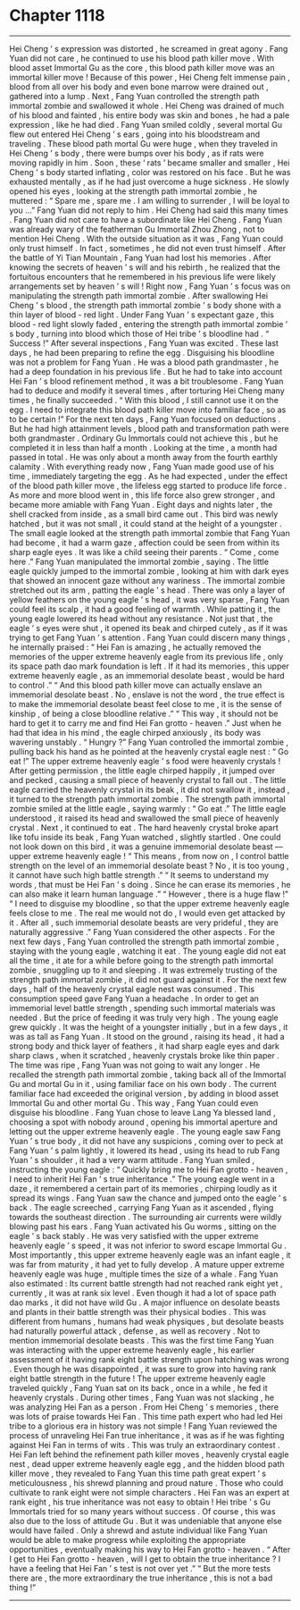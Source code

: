 
# Chapter 1118


---

Hei Cheng ’ s expression was distorted , he screamed in great agony .
Fang Yuan did not care , he continued to use his blood path killer move .
With blood asset Immortal Gu as the core , this blood path killer move was an immortal killer move !
Because of this power , Hei Cheng felt immense pain , blood from all over his body and even bone marrow were drained out , gathered into a lump .
Next , Fang Yuan controlled the strength path immortal zombie and swallowed it whole .
Hei Cheng was drained of much of his blood and fainted , his entire body was skin and bones , he had a pale expression , like he had died .
Fang Yuan smiled coldly , several mortal Gu flew out entered Hei Cheng ’ s ears , going into his bloodstream and traveling .
These blood path mortal Gu were huge , when they traveled in Hei Cheng ’ s body , there were bumps over his body , as if rats were moving rapidly in him .
Soon , these ‘ rats ’ became smaller and smaller , Hei Cheng ’ s body started inflating , color was restored on his face . But he was exhausted mentally , as if he had just overcome a huge sickness .
He slowly opened his eyes , looking at the strength path immortal zombie , he muttered : “ Spare me , spare me . I am willing to surrender , I will be loyal to you …”
Fang Yuan did not reply to him .
Hei Cheng had said this many times .
Fang Yuan did not care to have a subordinate like Hei Cheng .
Fang Yuan was already wary of the featherman Gu Immortal Zhou Zhong , not to mention Hei Cheng . With the outside situation as it was , Fang Yuan could only trust himself .
In fact , sometimes , he did not even trust himself .
After the battle of Yi Tian Mountain , Fang Yuan had lost his memories .
After knowing the secrets of heaven ’ s will and his rebirth , he realized that the fortuitous encounters that he remembered in his previous life were likely arrangements set by heaven ’ s will !
Right now , Fang Yuan ’ s focus was on manipulating the strength path immortal zombie .
After swallowing Hei Cheng ’ s blood , the strength path immortal zombie ’ s body shone with a thin layer of blood - red light .
Under Fang Yuan ’ s expectant gaze , this blood - red light slowly faded , entering the strength path immortal zombie ’ s body , turning into blood which those of Hei tribe ’ s bloodline had .
“ Success !” After several inspections , Fang Yuan was excited .
These last days , he had been preparing to refine the egg .
Disguising his bloodline was not a problem for Fang Yuan .
He was a blood path grandmaster , he had a deep foundation in his previous life .
But he had to take into account Hei Fan ’ s blood refinement method , it was a bit troublesome . Fang Yuan had to deduce and modify it several times , after torturing Hei Cheng many times , he finally succeeded .
“ With this blood , I still cannot use it on the egg . I need to integrate this blood path killer move into familiar face , so as to be certain !”
For the next ten days , Fang Yuan focused on deductions .
But he had high attainment levels , blood path and transformation path were both grandmaster . Ordinary Gu Immortals could not achieve this , but he completed it in less than half a month .
Looking at the time , a month had passed in total .
He was only about a month away from the fourth earthly calamity .
With everything ready now , Fang Yuan made good use of his time , immediately targeting the egg .
As he had expected , under the effect of the blood path killer move , the lifeless egg started to produce life force .
As more and more blood went in , this life force also grew stronger , and became more amiable with Fang Yuan .
Eight days and nights later , the shell cracked from inside , as a small bird came out .
This bird was newly hatched , but it was not small , it could stand at the height of a youngster .
The small eagle looked at the strength path immortal zombie that Fang Yuan had become , it had a warm gaze , affection could be seen from within its sharp eagle eyes . It was like a child seeing their parents .
“ Come , come here .” Fang Yuan manipulated the immortal zombie , saying .
The little eagle quickly jumped to the immortal zombie , looking at him with dark eyes that showed an innocent gaze without any wariness .
The immortal zombie stretched out its arm , patting the eagle ’ s head .
There was only a layer of yellow feathers on the young eagle ’ s head , it was very sparse , Fang Yuan could feel its scalp , it had a good feeling of warmth .
While patting it , the young eagle lowered its head without any resistance . Not just that , the eagle ’ s eyes were shut , it opened its beak and chirped cutely , as if it was trying to get Fang Yuan ’ s attention .
Fang Yuan could discern many things , he internally praised : “ Hei Fan is amazing , he actually removed the memories of the upper extreme heavenly eagle from its previous life , only its space path dao mark foundation is left . If it had its memories , this upper extreme heavenly eagle , as an immemorial desolate beast , would be hard to control .”
“ And this blood path killer move can actually enslave an immemorial desolate beast . No , enslave is not the word , the true effect is to make the immemorial desolate beast feel close to me , it is the sense of kinship , of being a close bloodline relative .”
“ This way , it should not be hard to get it to carry me and find Hei Fan grotto - heaven .”
Just when he had that idea in his mind , the eagle chirped anxiously , its body was wavering unstably .
“ Hungry ?” Fang Yuan controlled the immortal zombie , pulling back his hand as he pointed at the heavenly crystal eagle nest : “ Go eat !”
The upper extreme heavenly eagle ’ s food were heavenly crystals !
After getting permission , the little eagle chirped happily , it jumped over and pecked , causing a small piece of heavenly crystal to fall out .
The little eagle carried the heavenly crystal in its beak , it did not swallow it , instead , it turned to the strength path immortal zombie .
The strength path immortal zombie smiled at the little eagle , saying warmly : “ Go eat .”
The little eagle understood , it raised its head and swallowed the small piece of heavenly crystal .
Next , it continued to eat .
The hard heavenly crystal broke apart like tofu inside its beak , Fang Yuan watched , slightly startled .
One could not look down on this bird , it was a genuine immemorial desolate beast — upper extreme heavenly eagle !
“ This means , from now on , I control battle strength on the level of an immemorial desolate beast ? No , it is too young , it cannot have such high battle strength .”
“ It seems to understand my words , that must be Hei Fan ’ s doing . Since he can erase its memories , he can also make it learn human language .”
“ However , there is a huge flaw !”
“ I need to disguise my bloodline , so that the upper extreme heavenly eagle feels close to me . The real me would not do , I would even get attacked by it . After all , such immemorial desolate beasts are very prideful , they are naturally aggressive .”
Fang Yuan considered the other aspects .
For the next few days , Fang Yuan controlled the strength path immortal zombie , staying with the young eagle , watching it eat .
The young eagle did not eat all the time , it ate for a while before going to the strength path immortal zombie , snuggling up to it and sleeping .
It was extremely trusting of the strength path immortal zombie , it did not guard against it .
For the next few days , half of the heavenly crystal eagle nest was consumed .
This consumption speed gave Fang Yuan a headache .
In order to get an immemorial level battle strength , spending such immortal materials was needed . But the price of feeding it was truly very high .
The young eagle grew quickly .
It was the height of a youngster initially , but in a few days , it was as tall as Fang Yuan .
It stood on the ground , raising its head , it had a strong body and thick layer of feathers , it had sharp eagle eyes and dark sharp claws , when it scratched , heavenly crystals broke like thin paper .
The time was ripe , Fang Yuan was not going to wait any longer .
He recalled the strength path immortal zombie , taking back all of the Immortal Gu and mortal Gu in it , using familiar face on his own body .
The current familiar face had exceeded the original version , by adding in blood asset Immortal Gu and other mortal Gu .
This way , Fang Yuan could even disguise his bloodline .
Fang Yuan chose to leave Lang Ya blessed land , choosing a spot with nobody around , opening his immortal aperture and letting out the upper extreme heavenly eagle .
The young eagle saw Fang Yuan ’ s true body , it did not have any suspicions , coming over to peck at Fang Yuan ’ s palm lightly , it lowered its head , using its head to rub Fang Yuan ’ s shoulder , it had a very warm attitude .
Fang Yuan smiled , instructing the young eagle : “ Quickly bring me to Hei Fan grotto - heaven , I need to inherit Hei Fan ’ s true inheritance .”
The young eagle went in a daze , it remembered a certain part of its memories , chirping loudly as it spread its wings .
Fang Yuan saw the chance and jumped onto the eagle ’ s back .
The eagle screeched , carrying Fang Yuan as it ascended , flying towards the southeast direction .
The surrounding air currents were wildly blowing past his ears .
Fang Yuan activated his Gu worms , sitting on the eagle ’ s back stably .
He was very satisfied with the upper extreme heavenly eagle ’ s speed , it was not inferior to sword escape Immortal Gu .
Most importantly , this upper extreme heavenly eagle was an infant eagle , it was far from maturity , it had yet to fully develop . A mature upper extreme heavenly eagle was huge , multiple times the size of a whale .
Fang Yuan also estimated : Its current battle strength had not reached rank eight yet , currently , it was at rank six level .
Even though it had a lot of space path dao marks , it did not have wild Gu . A major influence on desolate beasts and plants in their battle strength was their physical bodies . This was different from humans , humans had weak physiques , but desolate beasts had naturally powerful attack , defense , as well as recovery . Not to mention immemorial desolate beasts .
This was the first time Fang Yuan was interacting with the upper extreme heavenly eagle , his earlier assessment of it having rank eight battle strength upon hatching was wrong .
Even though he was disappointed , it was sure to grow into having rank eight battle strength in the future !
The upper extreme heavenly eagle traveled quickly , Fang Yuan sat on its back , once in a while , he fed it heavenly crystals .
During other times , Fang Yuan was not slacking , he was analyzing Hei Fan as a person .
From Hei Cheng ’ s memories , there was lots of praise towards Hei Fan .
This time path expert who had led Hei tribe to a glorious era in history was not simple !
Fang Yuan reviewed the process of unraveling Hei Fan true inheritance , it was as if he was fighting against Hei Fan in terms of wits .
This was truly an extraordinary contest .
Hei Fan left behind the refinement path killer moves , heavenly crystal eagle nest , dead upper extreme heavenly eagle egg , and the hidden blood path killer move , they revealed to Fang Yuan this time path great expert ’ s meticulousness , his shrewd planning and proud nature .
Those who could cultivate to rank eight were not simple characters .
Hei Fan was an expert at rank eight , his true inheritance was not easy to obtain !
Hei tribe ’ s Gu Immortals tried for so many years without success . Of course , this was also due to the loss of attitude Gu .
But it was undeniable that anyone else would have failed . Only a shrewd and astute individual like Fang Yuan would be able to make progress while exploiting the appropriate opportunities , eventually making his way to Hei Fan grotto - heaven .
“ After I get to Hei Fan grotto - heaven , will I get to obtain the true inheritance ? I have a feeling that Hei Fan ’ s test is not over yet .”
“ But the more tests there are , the more extraordinary the true inheritance , this is not a bad thing !”

---

